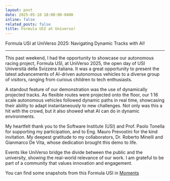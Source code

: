 ```yaml
---
layout: post
date: 2025-05-10 18:00:00-0400
inline: false
related_posts: false
title: Formula USI at Universo!
---
```


Formula USI at UniVerso 2025: Navigating Dynamic Tracks with AI!


---

This past weekend, I had the opportunity to showcase our autonomous racing project, Formula USI, at UniVerso 2025, the open day of USI Università della Svizzera italiana. It was a great opportunity to present the latest advancements of AI-driven autonomous vehicles to a diverse group of visitors, ranging from curious children to tech enthusiasts.

A standout feature of our demonstration was the use of dynamically projected tracks. As flexible routes were projected onto the floor, our 1:16 scale autonomous vehicles followed dynamic paths in real time, showcasing their ability to adapt instantaneously to new challenges. Not only was this a hit with the crowd, but it also showed what AI can do in dynamic environments.

My heartfelt thank you to the Software Institute (USI) and Prof. Paolo Tonella for supporting my participation, and to Eng. Mauro Prevostini for the kind invitation. My deepest gratitude to my collaborators, Dr. Roberto Minelli and Gianmarco De Vita, whose dedication brought this demo to life.

Events like UniVerso bridge the divide between the public and the university, showing the real-world relevance of our work. I am grateful to be part of a community that values innovation and engagement.

You can find some snapshots from this Formula USI in <a href = "https://pasinisamuele.github.io/moments/universo2025/">Moments</a>